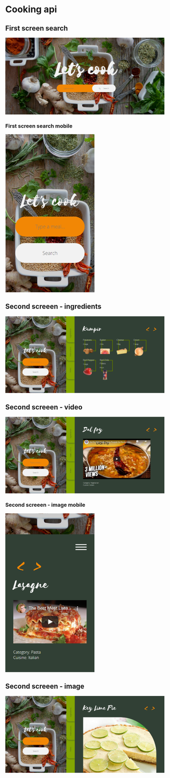 <h1>Cooking api</h1>
<h2>First screen search</h2>
<img src="/cooking__first-screen.png" width="500">
<h3>First screen search mobile</h3>
<img src="/cooking__first-screen-mob.png" width="280">
<h2>Second screeen - ingredients</h2>
<img src="/cooking__second-screen-ingredients.png" width="500">
<h2>Second screeen - video</h2>
<img src="/cooking__second-screen-video.png" width="500">
<h3>Second screeen - image mobile</h3>
<img src="/cooking__second-screen-video-mob.png" width="280">
<h2>Second screeen - image</h2>
<img src="/cooking__second-screen-image.png" width="500">
